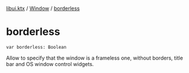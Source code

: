 [libui.ktx](../README.md) / [Window](README.md) / [borderless](borderless.md)

# borderless

`var borderless: Boolean`

Allow to specify that the window is a frameless one, without borders,
title bar and OS window control widgets.

